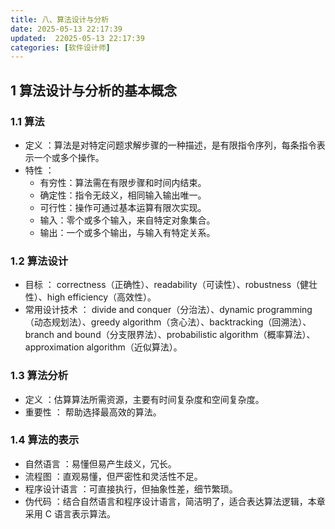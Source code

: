 ```yaml
---
title: 八、算法设计与分析
date: 2025-05-13 22:17:39
updated:  22025-05-13 22:17:39
categories: [软件设计师]
---
```


## 1 算法设计与分析的基本概念

### 1.1 算法

* 定义 ：算法是对特定问题求解步骤的一种描述，是有限指令序列，每条指令表示一个或多个操作。
* 特性 ：
  * 有穷性：算法需在有限步骤和时间内结束。
  * 确定性：指令无歧义，相同输入输出唯一。
  * 可行性：操作可通过基本运算有限次实现。
  * 输入：零个或多个输入，来自特定对象集合。<!-- more -->
  * 输出：一个或多个输出，与输入有特定关系。

### 1.2 算法设计

* 目标 ： correctness（正确性）、readability（可读性）、robustness（健壮性）、high efficiency（高效性）。
* 常用设计技术 ： divide and conquer（分治法）、dynamic programming（动态规划法）、greedy algorithm（贪心法）、backtracking（回溯法）、branch and bound（分支限界法）、probabilistic algorithm（概率算法）、approximation algorithm（近似算法）。

### 1.3 算法分析

* 定义 ：估算算法所需资源，主要有时间复杂度和空间复杂度。
* 重要性 ： 帮助选择最高效的算法。

### 1.4 算法的表示

* 自然语言 ：易懂但易产生歧义，冗长。
* 流程图 ：直观易懂，但严密性和灵活性不足。
* 程序设计语言 ：可直接执行，但抽象性差，细节繁琐。
* 伪代码 ：结合自然语言和程序设计语言，简洁明了，适合表达算法逻辑，本章采用 C 语言表示算法。
